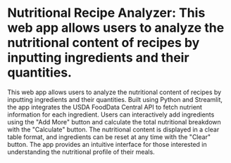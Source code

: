 # Nutritional Recipe Analyzer: This web app allows users to analyze the nutritional content of recipes by inputting ingredients and their quantities.

This web app allows users to analyze the nutritional content of recipes by inputting ingredients and their quantities. Built using Python and Streamlit, the app integrates the USDA FoodData Central API to fetch nutrient information for each ingredient. Users can interactively add ingredients using the "Add More" button and calculate the total nutritional breakdown with the "Calculate" button. The nutritional content is displayed in a clear table format, and ingredients can be reset at any time with the "Clear" button. The app provides an intuitive interface for those interested in understanding the nutritional profile of their meals.
